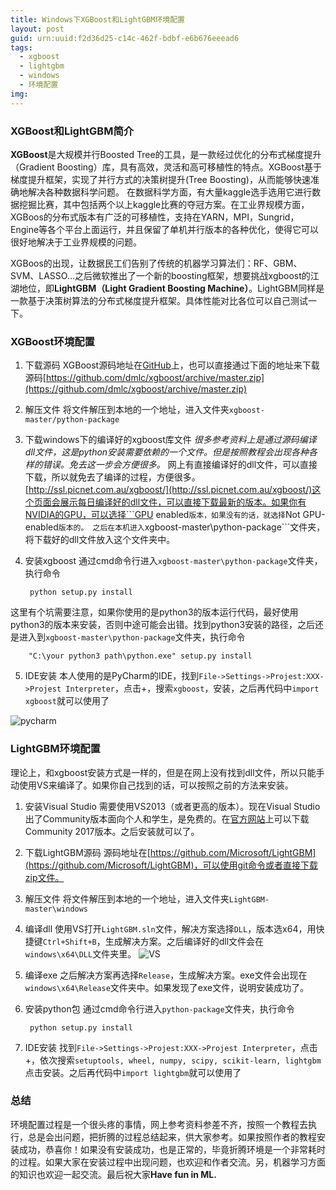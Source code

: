 ```yaml
---
title: Windows下XGBoost和LightGBM环境配置
layout: post
guid: urn:uuid:f2d36d25-c14c-462f-bdbf-e6b676eeead6
tags:
  - xgboost
  - lightgbm
  - windows
  - 环境配置
img: 
---
```


### XGBoost和LightGBM简介

**XGBoost**是大规模并行Boosted Tree的工具，是一款经过优化的分布式梯度提升（Gradient Boosting）库，具有高效，灵活和高可移植性的特点。XGBoost基于梯度提升框架，实现了并行方式的决策树提升(Tree Boosting)，从而能够快速准确地解决各种数据科学问题。
在数据科学方面，有大量kaggle选手选用它进行数据挖掘比赛，其中包括两个以上kaggle比赛的夺冠方案。在工业界规模方面，XGBoos的分布式版本有广泛的可移植性，支持在YARN，MPI，Sungrid，Engine等各个平台上面运行，并且保留了单机并行版本的各种优化，使得它可以很好地解决于工业界规模的问题。

XGBoos的出现，让数据民工们告别了传统的机器学习算法们：RF、GBM、SVM、LASSO...之后微软推出了一个新的boosting框架，想要挑战xgboost的江湖地位，即**LightGBM（Light Gradient Boosting Machine）**。LightGBM同样是一款基于决策树算法的分布式梯度提升框架。具体性能对比各位可以自己测试一下。

### XGBoost环境配置

1. 下载源码
XGBoost源码地址在[GitHub](https://github.com/dmlc/xgboost/)上，也可以直接通过下面的地址来下载源码[https://github.com/dmlc/xgboost/archive/master.zip](https://github.com/dmlc/xgboost/archive/master.zip)

2. 解压文件
将文件解压到本地的一个地址，进入文件夹```xgboost-master/python-package```

3. 下载windows下的编译好的xgboost库文件
*很多参考资料上是通过源码编译dll文件，这是python安装需要依赖的一个文件。但是按照教程会出现各种各样的错误。免去这一步会方便很多。*
网上有直接编译好的dll文件，可以直接下载，所以就免去了编译的过程，方便很多。[http://ssl.picnet.com.au/xgboost/](http://ssl.picnet.com.au/xgboost/)这个页面会展示每日编译好的dll文件，可以直接下载最新的版本。如果你有NVIDIA的GPU，可以选择```GPU enabled```版本，如果没有的话，就选择```Not GPU-enabled```版本的。
之后在本机进入```xgboost-master\python-package```文件夹，将下载好的dll文件放入这个文件夹中。

4. 安装xgboost
通过cmd命令行进入```xgboost-master\python-package```文件夹，执行命令

		python setup.py install
这里有个坑需要注意，如果你使用的是python3的版本运行代码，最好使用python3的版本来安装，否则中途可能会出错。找到python3安装的路径，之后还是进入到```xgboost-master\python-package```文件夹，执行命令

		"C:\your python3 path\python.exe" setup.py install

5. IDE安装
本人使用的是PyCharm的IDE，找到```File->Settings->Projest:XXX->Projest Interpreter```，点击+，搜索```xgboost```，安装，之后再代码中```import xgboost```就可以使用了

![pycharm](http://odvzs788r.bkt.clouddn.com/fangchao.me/2018010701.png)


### LightGBM环境配置

理论上，和xgboost安装方式是一样的，但是在网上没有找到dll文件，所以只能手动使用VS来编译了。如果你自己找到的话，可以按照之前的方法来安装。

1. 安装Visual Studio
需要使用VS2013（或者更高的版本）。现在Visual Studio出了Community版本面向个人和学生，是免费的。在[官方网站](https://www.visualstudio.com/zh-hans/downloads/)上可以下载Community 2017版本。之后安装就可以了。

2. 下载LightGBM源码
源码地址在[https://github.com/Microsoft/LightGBM](https://github.com/Microsoft/LightGBM)，可以使用git命令或者直接下载zip文件。

3. 解压文件
将文件解压到本地的一个地址，进入文件夹```LightGBM-master\windows```

4. 编译dll
使用VS打开```LightGBM.sln```文件，解决方案选择```DLL```，版本选x64，用快捷键```Ctrl+Shift+B```，生成解决方案。之后编译好的dll文件会在```windows\x64\DLL```文件夹里。
![VS](http://odvzs788r.bkt.clouddn.com/fangchao.me/2018010702.png)

5. 编译exe
之后解决方案再选择```Release```，生成解决方案。exe文件会出现在```windows\x64\Release```文件夹中。如果发现了exe文件，说明安装成功了。

6. 安装python包
通过cmd命令行进入```python-package```文件夹，执行命令
		
		python setup.py install

5. IDE安装
找到```File->Settings->Projest:XXX->Projest Interpreter```，点击+，依次搜索```setuptools, wheel, numpy, scipy, scikit-learn, lightgbm```点击安装。之后再代码中```import lightgbm```就可以使用了


### 总结
环境配置过程是一个很头疼的事情，网上参考资料参差不齐，按照一个教程去执行，总是会出问题，把折腾的过程总结起来，供大家参考。如果按照作者的教程安装成功，恭喜你！如果没有安装成功，也是正常的，毕竟折腾环境是一个非常耗时的过程。如果大家在安装过程中出现问题，也欢迎和作者交流。另，机器学习方面的知识也欢迎一起交流。最后祝大家**Have fun in ML.**



